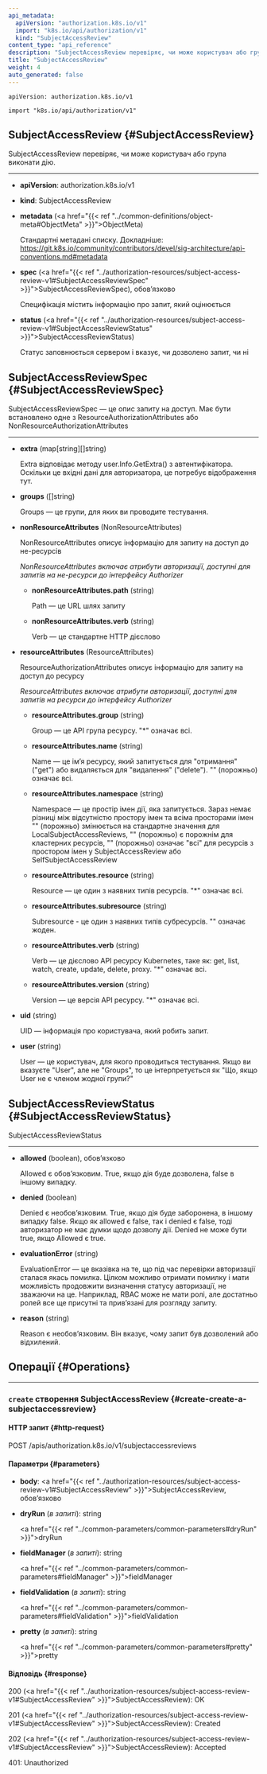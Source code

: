 ```yaml
---
api_metadata:
  apiVersion: "authorization.k8s.io/v1"
  import: "k8s.io/api/authorization/v1"
  kind: "SubjectAccessReview"
content_type: "api_reference"
description: "SubjectAccessReview перевіряє, чи може користувач або група виконати дію."
title: "SubjectAccessReview"
weight: 4
auto_generated: false
---
```


`apiVersion: authorization.k8s.io/v1`

`import "k8s.io/api/authorization/v1"`

## SubjectAccessReview {#SubjectAccessReview}

SubjectAccessReview перевіряє, чи може користувач або група виконати дію.

---

- **apiVersion**: authorization.k8s.io/v1

- **kind**: SubjectAccessReview

- **metadata** (<a href="{{< ref "../common-definitions/object-meta#ObjectMeta" >}}">ObjectMeta</a>)

  Стандартні метадані списку. Докладніше: https://git.k8s.io/community/contributors/devel/sig-architecture/api-conventions.md#metadata

- **spec** (<a href="{{< ref "../authorization-resources/subject-access-review-v1#SubjectAccessReviewSpec" >}}">SubjectAccessReviewSpec</a>), обовʼязково

  Специфікація містить інформацію про запит, який оцінюється

- **status** (<a href="{{< ref "../authorization-resources/subject-access-review-v1#SubjectAccessReviewStatus" >}}">SubjectAccessReviewStatus</a>)

  Статус заповнюється сервером і вказує, чи дозволено запит, чи ні

## SubjectAccessReviewSpec {#SubjectAccessReviewSpec}

SubjectAccessReviewSpec — це опис запиту на доступ. Має бути встановлено одне з ResourceAuthorizationAttributes або NonResourceAuthorizationAttributes

---

- **extra** (map[string][]string)

  Extra відповідає методу user.Info.GetExtra() з автентифікатора. Оскільки це вхідні дані для авторизатора, це потребує відображення тут.

- **groups** ([]string)

  Groups — це групи, для яких ви проводите тестування.

- **nonResourceAttributes** (NonResourceAttributes)

  NonResourceAttributes описує інформацію для запиту на доступ до не-ресурсів

  <a name="NonResourceAttributes"></a>
  *NonResourceAttributes включає атрибути авторизації, доступні для запитів на не-ресурси до інтерфейсу Authorizer*

  - **nonResourceAttributes.path** (string)

    Path — це URL шлях запиту

  - **nonResourceAttributes.verb** (string)

    Verb — це стандартне HTTP дієслово

- **resourceAttributes** (ResourceAttributes)

  ResourceAuthorizationAttributes описує інформацію для запиту на доступ до ресурсу

  <a name="ResourceAttributes"></a>
  *ResourceAttributes включає атрибути авторизації, доступні для запитів на ресурси до інтерфейсу Authorizer*

  - **resourceAttributes.group** (string)

    Group — це API група ресурсу. "*" означає всі.

  - **resourceAttributes.name** (string)

    Name — це імʼя ресурсу, який запитується для "отримання" ("get") або видаляється для "видалення" ("delete"). "" (порожньо) означає всі.

  - **resourceAttributes.namespace** (string)

    Namespace — це простір імен дії, яка запитується. Зараз немає різниці між відсутністю простору імен та всіма просторами імен "" (порожньо) змінюється на стандартне значення для LocalSubjectAccessReviews, "" (порожньо) є порожнім для кластерних ресурсів, "" (порожньо) означає "всі" для ресурсів з простором імен у SubjectAccessReview або SelfSubjectAccessReview

  - **resourceAttributes.resource** (string)

    Resource — це один з наявних типів ресурсів. "*" означає всі.

  - **resourceAttributes.subresource** (string)

    Subresource - це один з наявних типів субресурсів. "" означає жоден.

  - **resourceAttributes.verb** (string)

    Verb — це дієслово API ресурсу Kubernetes, таке як: get, list, watch, create, update, delete, proxy. "*" означає всі.

  - **resourceAttributes.version** (string)

    Version — це версія API ресурсу. "*" означає всі.

- **uid** (string)

  UID — інформація про користувача, який робить запит.

- **user** (string)

  User — це користувач, для якого проводиться тестування. Якщо ви вказуєте "User", але не "Groups", то це інтерпретується як "Що, якщо User не є членом жодної групи?"

## SubjectAccessReviewStatus {#SubjectAccessReviewStatus}

SubjectAccessReviewStatus

---

- **allowed** (boolean), обовʼязково

  Allowed є обовʼязковим. True, якщо дія буде дозволена, false в іншому випадку.

- **denied** (boolean)

  Denied є необовʼязковим. True, якщо дія буде заборонена, в іншому випадку false. Якщо як allowed є false, так і denied є false, тоді авторизатор не має думки щодо дозволу дії. Denied не може бути true, якщо Allowed є true.

- **evaluationError** (string)

  EvaluationError — це вказівка на те, що під час перевірки авторизації сталася якась помилка. Цілком можливо отримати помилку і мати можливість продовжити визначення статусу авторизації, не зважаючи на це. Наприклад, RBAC може не мати ролі, але достатньо ролей все ще присутні та привʼязані для розгляду запиту.

- **reason** (string)

  Reason є необовʼязковим. Він вказує, чому запит був дозволений або відхилений.

## Операції {#Operations}

---

### `create` створення SubjectAccessReview {#create-create-a-subjectaccessreview}

#### HTTP запит {#http-request}

POST /apis/authorization.k8s.io/v1/subjectaccessreviews

#### Параметри {#parameters}

- **body**: <a href="{{< ref "../authorization-resources/subject-access-review-v1#SubjectAccessReview" >}}">SubjectAccessReview</a>, обовʼязково

- **dryRun** (*в запиті*): string

  <a href="{{< ref "../common-parameters/common-parameters#dryRun" >}}">dryRun</a>

- **fieldManager** (*в запиті*): string

  <a href="{{< ref "../common-parameters/common-parameters#fieldManager" >}}">fieldManager</a>

- **fieldValidation** (*в запиті*): string

  <a href="{{< ref "../common-parameters/common-parameters#fieldValidation" >}}">fieldValidation</a>

- **pretty** (*в запиті*): string

  <a href="{{< ref "../common-parameters/common-parameters#pretty" >}}">pretty</a>

#### Відповідь {#response}

200 (<a href="{{< ref "../authorization-resources/subject-access-review-v1#SubjectAccessReview" >}}">SubjectAccessReview</a>): OK

201 (<a href="{{< ref "../authorization-resources/subject-access-review-v1#SubjectAccessReview" >}}">SubjectAccessReview</a>): Created

202 (<a href="{{< ref "../authorization-resources/subject-access-review-v1#SubjectAccessReview" >}}">SubjectAccessReview</a>): Accepted

401: Unauthorized
